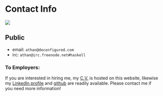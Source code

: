 Contact Info
============

![](http://www.gravatar.com/avatar/1987d0ba73cb23a47a25dbfe0b36106e?s=200.png)

## Public

- email: `athan@deconfigured.com`
- irc: `athan@irc.freenode.net#haskell`

### To Employers:

If you are interested in hiring me, my [C.V.](/cv) is hosted on this website,
likewise my [LinkedIn profile](http://www.linkedin.com/pub/athan-clark/56/612/557)
and [github](https://github.com/athanclark)
are readily available. Please contact me if you need more information!
